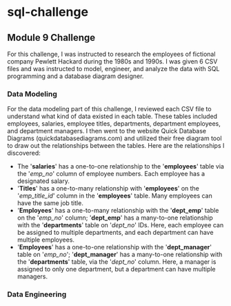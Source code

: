 # sql-challenge

## Module 9 Challenge

For this challenge, I was instructed to research the employees of fictional company Pewlett Hackard during the 1980s and 1990s. I was given 6 CSV files and was instructed to model, engineer, and analyze the data with SQL programming and a database diagram designer.

### Data Modeling

For the data modeling part of this challenge, I reviewed each CSV file to understand what kind of data existed in each table. These tables included employees, salaries, employee titles, departments, department employees, and department managers. I then went to the website Quick Database Diagrams (quickdatabasediagrams.com) and utilized their free diagram tool to draw out the relationships between the tables. Here are the relationships I discovered:

- The '__salaries__' has a one-to-one relationship to the '__employees__' table via the '*emp_no*' column of employee numbers. Each employee has a designated salary.
- '__Titles__' has a one-to-many relationship with '__employees__' on the '*emp_title_id*' column in the '__employees__' table. Many employees can have the same job title.
- '__Employees__' has a one-to-many relationship with the '__dept_emp__' table on the '*emp_no*' column; '__dept_emp__' has a many-to-one relationship with the '__departments__' table on '*dept_no*' IDs. Here, each employee can be assigned to multiple departments, and each department can have multiple employees.
- '__Employees__' has a one-to-one relationship with the '__dept_manager__' table on '*emp_no*'; '__dept_manager__' has a many-to-one relationship with the '__departments__' table, via the '*dept_no*' column. Here, a manager is assigned to only one department, but a department can have multiple managers.

### Data Engineering